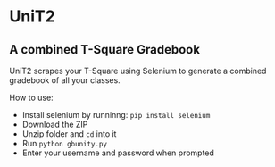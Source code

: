 # UniT2
## A combined T-Square Gradebook

UniT2 scrapes your T-Square using Selenium to generate a combined gradebook of all your classes.

How to use:

* Install selenium by runninng: <code>pip install selenium</code>  
* Download the ZIP
* Unzip folder and <code>cd</code> into it
* Run <code>python gbunity.py</code>
* Enter your username and password when prompted
